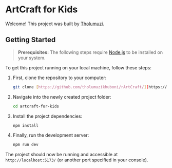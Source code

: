 # ArtCraft for Kids

Welcome! This project was built by [Tholumuzi](https://portfolio.tholumuzi.co.za).

## Getting Started

> **Prerequisites:**
> The following steps require [Node.js](https://nodejs.org/en/) to be installed on your system.

To get this project running on your local machine, follow these steps:

1.  First, clone the repository to your computer:
    ```bash
    git clone [https://github.com/tholumuzikhuboni/rArtCraft/](https://github.com/tholumuzikhuboni/rArtCraft/)
    ```

2.  Navigate into the newly created project folder:
    ```bash
    cd artcraft-for-kids
    ```

3.  Install the project dependencies:
    ```bash
    npm install
    ```

4.  Finally, run the development server:
    ```bash
    npm run dev
    ```

The project should now be running and accessible at `http://localhost:5173/` (or another port specified in your console).
